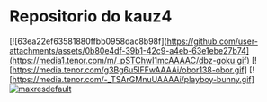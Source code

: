 # Repositorio do kauz4

[![63ea22ef63581880ffbb0958dac8b98f](https://github.com/user-attachments/assets/0b80e4df-39b1-42c9-a4eb-63e1ebe27b74](https://media1.tenor.com/m/_pSTChwI1mcAAAAC/dbz-goku.gif)
[![https://media.tenor.com/g3Bg6u5lFFwAAAAi/obor138-obor.gif]
[![https://media.tenor.com/-_TSArGMnuUAAAAi/playboy-bunny.gif]
[![maxresdefault](https://github.com/user-attachments/assets/4ab49d1c-8f60-4d58-b19a-f588f09940f1)](https://www.youtube.com/watch?app=desktop&v=bJqwmzdE5pc)

